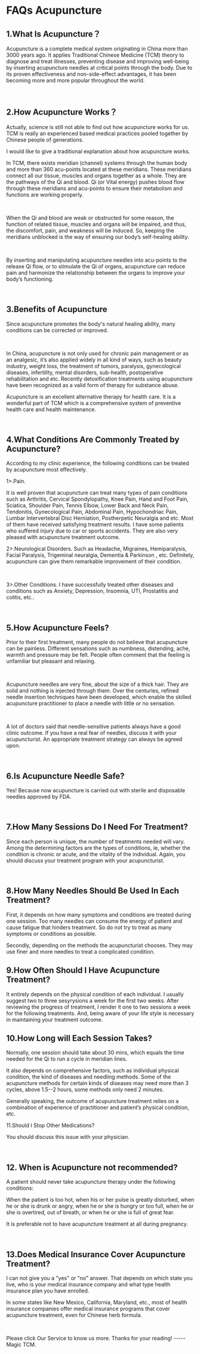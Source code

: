 # FAQs Acupuncture


##  1.What Is Acupuncture？
Acupuncture is a complete medical system originating in China more than 3000 years ago. It applies Traditional Chinese Medicine (TCM) theory to diagnose and treat illnesses, preventing disease and improving well-being by inserting acupuncture needles at critical points through the body. Due to its proven effectiveness and non-side-effect advantages, it has been becoming more and more popular throughout the world.

​

## 2.How Acupuncture Works？

Actually, science is still not able to find out how acupuncture works for us. TCM is really an experienced based medical practices pooled together by Chinese people of generations.
​

I would like to give a traditional explanation about how acupuncture works.

In TCM, there exists meridian (channel) systems through the  human body and more than 360 acu-points located at these meridians. These meridians connect all our tissue, muscles and organs together as a whole. They are the pathways of the Qi and blood. Qi (or Vital energy) pushes blood flow through these meridians and acu-points to ensure their metabolism and functions are working properly.

​

When the Qi and blood are weak or obstructed for some reason, the function of related tissue, muscles and organs will be impaired, and thus, the discomfort, pain, and weakness will be induced. So, keeping the meridians unblocked is the way of ensuring our body’s self-healing ability.

​

By inserting and manipulating acupuncture needles into acu-points to the release Qi flow, or to stimulate the Qi of organs, acupuncture can reduce pain and harmonize the relationship between the organs to improve your body’s functioning.

​

## 3.Benefits of Acupuncture

Since acupuncture promotes the body's natural healing ability, many conditions can be corrected or improved.

​

In China, acupuncture is not only used for chronic pain management or as an analgesic, it’s also applied widely in all kind of ways, such as beauty industry, weight loss, the treatment of tumors, paralysis,  gynecological diseases, infertility, mental disorders, sub-health, postoperative rehabilitation and etc. Recently detoxification treatments using acupuncture have been recognized as a valid form of therapy for substance abuse.

Acupuncture is an excellent alternative therapy for health care. It is a wonderful part of TCM which is a comprehensive system of preventive health care and health maintenance.

​

## 4.What Conditions Are Commonly Treated by Acupuncture?

According to my clinic experience, the following conditions can be treated by acupuncture most effectively.

1>.Pain.

It is well proven that acupuncture can treat many types of pain conditions such as Arthritis, Cervical Spondylopathy, Knee Pain, Hand and Foot Pain, Sciatica, Shoulder Pain, Tennis Elbow, Lower Back and Neck Pain, Tendonitis, Gynecological Pain, Abdominal Pain, Hypochondriac Pain, Lumbar Intervertebral Disc Herniation, Postherpetic Neuralgia and etc. Most of them have received satisfying treatment results. I have some patients who suffered injury due to car or sports accidents. They are also very pleased with acupuncture treatment outcome.

2>.Neurological Disorders. Such as Headache, Migraines, Hemiparalysis, Facial Paralysis, Trigeminal neuralgia, Dementia & Parkinson , etc.  Definitely, acupuncture can give them remarkable improvement of their condition.

​

3>.Other Conditions. I have successfully treated other diseases and conditions such as Anxiety, Depression, Insomnia, UTI, Prostatitis and colitis,  etc..

​

## 5.How Acupuncture Feels?

Prior to their first treatment, many people do not believe that acupuncture can be painless. Different sensations such as numbness, distending, ache, warmth and pressure may be felt. People often comment that the feeling is unfamiliar but pleasant and relaxing.

​

Acupuncture needles are very fine, about the size of a thick hair. They are solid and nothing is injected through them. Over the centuries, refined needle insertion techniques have been developed, which enable the skilled acupuncture practitioner to place a needle with little or no sensation.

​

A lot of doctors said that needle-sensitive patients always have a good clinic outcome. If you have a real fear of needles, discuss it with your acupuncturist. An appropriate treatment strategy can always be agreed upon.

​

## 6.Is Acupuncture Needle Safe?

Yes! Because now acupuncture is carried out with sterile and disposable needles approved by FDA.

​

## 7.How Many Sessions Do I Need For Treatment?

Since each person is unique, the number of treatments needed will vary. Among the determining factors are the types of conditions, ie, whether the condition is chronic or acute, and the vitality of the individual. Again, you should discuss your treatment program with your acupuncturist.

​
## 8.How Many Needles Should Be Used In Each Treatment?

First, it depends on how many symptoms and conditions are treated during one session. Too many needles can consume the energy of patient and cause fatigue that hinders treatment. So do not try to treat as many symptoms or conditions as possible.

Secondly, depending on the methods the acupuncturist chooses. They may use finer and more needles to treat a complicated condition.

 

## 9.How Often Should I Have Acupuncture Treatment?

It entirely depends on the physical condition of each individual. I usually suggest two to three sesyrysions a week for the first two weeks. After reviewing the progress of treatment, I render it one to two sessions a week for the following treatments. And, being aware of your life style is necessary in maintaining your treatment outcome.

 

## 10.How Long will Each Session Takes?

Normally, one session should take about 30 mins, which equals the time needed for the Qi to run a cycle in meridian lines.

It  also depends on comprehensive factors, such as individual physical condition, the kind of diseases and needling methods. Some of the acupuncture methods for certain kinds of diseases may need more than 3 cycles, above 1.5--2 hours, some methods only need 2 minutes.

Generally speaking, the outcome of acupuncture treatment relies on a combination of experience of practitioner and patient’s physical condition, etc.

 

11.Should I Stop Other Medications? 

You should discuss this issue with your physician.

​

## 12. When is Acupuncture not recommended?

A patient should never take acupuncture therapy under the following conditions:

When the patient is too hot, when his or her pulse is greatly disturbed, when he or she is drunk or angry, when he or she is hungry or too full, when he or she is overtired, out of breath, or when he or she is full of great fear.

It is preferable not to have acupuncture treatment at all during pregnancy.

​

## 13.Does Medical Insurance Cover Acupuncture Treatment?

I can not give you a "yes" or "no" answer. That depends on which state you live, who is your medical insurance company and what type health insurance plan you have enrolled.

In some states like New Mexico, California, Maryland, etc., most of health insurance companies offer medical insurance programs that cover acupuncture treatment, even for Chinese herb formula.

​

Please click Our Service to know us more.  Thanks for your reading! ----- Magic TCM.